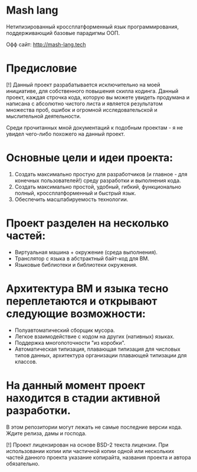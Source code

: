 # Mash lang

Нетипизированный кроссплатформенный язык программирования,
поддерживающий базовые парадигмы ООП.

Офф сайт: http://mash-lang.tech

# Предисловие
[!] Данный проект разрабатывается исключительно на моей инициативе, 
для собственного повышения скилла кодинга. Данный проект, каждая строчка кода,
которую вы можете увидеть продумана и написана с абсолютно чистого листа и
является результатом множества проб, ошибок и огромной исследовательской и
мыслительной деятельности. 

Среди прочитанных мной документаций к подобным проектам - я не увидел чего-либо похожего
на данный проект.

# Основные цели и идеи проекта:
1. Создать максимально простую для разработчиков (и главное - для конечных пользователей!) 
среду разработки и выполнения кода.
2. Создать максимально простой, удобный, гибкий, функционально полный, кроссплатформенный и быстрый язык.
3. Обеспечить масштабируемость технологии.

# Проект разделен на несколько частей:
- Виртуальная машина + окружение (среда выполнения).
- Транслятор с языка в абстрактный байт-код для ВМ.
- Языковые библиотеки и библиотеки окружения.

# Архитектура ВМ и языка тесно переплетаются и открывают следующие возможности:
- Полуавтоматический сборщик мусора.
- Легкое взаимодействие с кодом на других (нативных) языках.
- Поддержка многопоточности "из коробки".
- Автоматическая типизация, плавающая типизация для числовых типов данных, 
архитектура организации плавающей типизации для классов.

# На данный момент проект находится в стадии активной разработки.
В этом репозитории могут лежать не самые последние версии кода.
Ждите релиза, дамы и господа.

[!] Проект лицензирован на основе BSD-2 текста лицензии.
При использовании копии или частичной копии одной или нескольких частей
данного проекта указание копирайта, названия проекта и автора обязательно.

